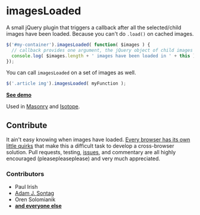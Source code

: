 # imagesLoaded

A small jQuery plugin that triggers a callback after all the selected/child images have been loaded. Because you can't do `.load()` on cached images.

```js
$('#my-container').imagesLoaded( function( $images ) {
  // callback provides one argument, the jQuery object of child images
  console.log( $images.length + ' images have been loaded in ' + this )
});
```

You can call `imagesLoaded` on a set of images as well.

```js
$('.article img').imagesLoaded( myFunction );
```

[**See demo**](http://desandro.github.com/imagesloaded/)

Used in [Masonry](http://desandro.masonry.com/) and [Isotope](http://isotope.metafizzy.co/).

## Contribute

It ain't easy knowing when images have loaded. [Every browser has its own little quirks](https://github.com/desandro/imagesloaded/wiki/Browser-quirks) that make this a difficult task to develop a cross-browser solution. Pull requests, testing, [issues](https://github.com/desandro/imagesloaded/issues), and commentary are all highly encouraged (pleasepleaseplease) and very much appreciated.

### Contributors

+ Paul Irish
+ [Adam J. Sontag](http://groups.google.com/group/jquery-dev/browse_thread/thread/eee6ab7b2da50e1f)
+ Oren Solomianik
+ [**and everyone else**](https://github.com/desandro/imagesloaded/contributors)
